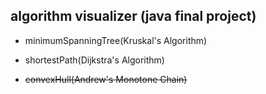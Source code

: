 ## algorithm visualizer (java final project)

- minimumSpanningTree(Kruskal's Algorithm)

- shortestPath(Dijkstra's Algorithm)

- ~~convexHull(Andrew's Monotone Chain)~~
